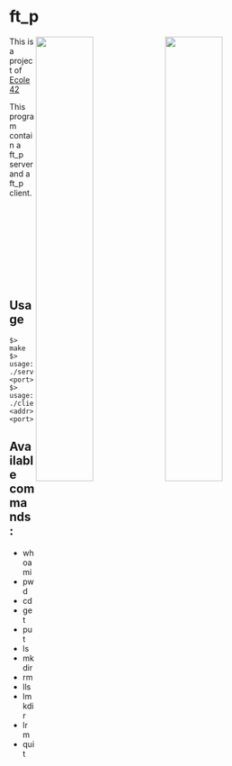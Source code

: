 # ft_p

<img align="right"  src="http://i.imgur.com/Y27XA3B.png?1" width="45%" />
<img align="right"  src="http://i.imgur.com/QxdpRzu.png?1" width="45%" />
This is a project of <a href="https://42.fr" target="_blank" >Ecole 42</a>

This program contain a ft_p server and a ft_p client.

<br /><br /><br /><br /><br /><br /><br /><br />
## Usage
	$>  make
	$>  usage: ./server <port>
	$>  usage: ./client <addr> <port>

## Available commands :

   * whoami
   * pwd
   * cd
   * get
   * put
   * ls
   * mkdir
   * rm
   * lls
   * lmkdir
   * lrm
   * quit